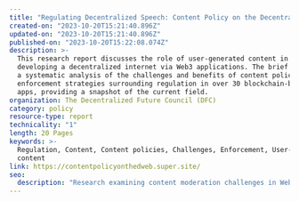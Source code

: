 ```yaml
---
title: "Regulating Decentralized Speech: Content Policy on the Decentralized Web"
created-on: "2023-10-20T15:21:40.896Z"
updated-on: "2023-10-20T15:21:40.896Z"
published-on: "2023-10-20T15:22:08.074Z"
description: >-
  This research report discusses the role of user-generated content in
  developing a decentralized internet via Web3 applications. The brief includes
  a systematic analysis of the challenges and benefits of content policies and
  enforcement strategies surrounding regulation in over 30 blockchain-based
  apps, providing a snapshot of the current field.
organization: The Decentralized Future Council (DFC)
category: policy
resource-type: report
technicality: "1"
length: 20 Pages
keywords: >-
  Regulation, Content, Content policies, Challenges, Enforcement, User-generated
  content
link: https://contentpolicyonthedweb.super.site/
seo:
  description: "Research examining content moderation challenges in Web3 platforms, analyzing policy approaches and enforcement mechanisms across 30+ blockchain applications in this evolving regulatory landscape."
---
```


